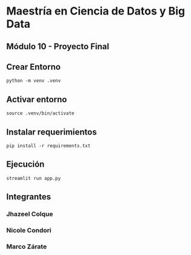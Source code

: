 # Maestría en Ciencia de Datos y Big Data
## Módulo 10 - Proyecto Final


## Crear Entorno

    python -m venv .venv

## Activar entorno

    source .venv/bin/activate

## Instalar requerimientos

    pip install -r requirements.txt

## Ejecución

    streamlit run app.py

## Integrantes

### Jhazeel Colque

### Nicole Condori

### Marco Zárate
